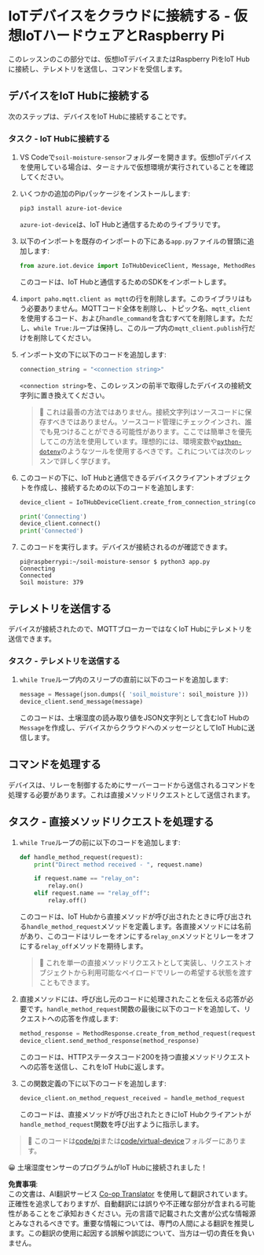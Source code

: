 <!--
CO_OP_TRANSLATOR_METADATA:
{
  "original_hash": "3ac42e284a7222c0e83d2d43231a364f",
  "translation_date": "2025-08-24T22:49:11+00:00",
  "source_file": "2-farm/lessons/4-migrate-your-plant-to-the-cloud/single-board-computer-connect-hub.md",
  "language_code": "ja"
}
-->
# IoTデバイスをクラウドに接続する - 仮想IoTハードウェアとRaspberry Pi

このレッスンのこの部分では、仮想IoTデバイスまたはRaspberry PiをIoT Hubに接続し、テレメトリを送信し、コマンドを受信します。

## デバイスをIoT Hubに接続する

次のステップは、デバイスをIoT Hubに接続することです。

### タスク - IoT Hubに接続する

1. VS Codeで`soil-moisture-sensor`フォルダーを開きます。仮想IoTデバイスを使用している場合は、ターミナルで仮想環境が実行されていることを確認してください。

1. いくつかの追加のPipパッケージをインストールします:

    ```sh
    pip3 install azure-iot-device
    ```

    `azure-iot-device`は、IoT Hubと通信するためのライブラリです。

1. 以下のインポートを既存のインポートの下にある`app.py`ファイルの冒頭に追加します:

    ```python
    from azure.iot.device import IoTHubDeviceClient, Message, MethodResponse
    ```

    このコードは、IoT Hubと通信するためのSDKをインポートします。

1. `import paho.mqtt.client as mqtt`の行を削除します。このライブラリはもう必要ありません。MQTTコード全体を削除し、トピック名、`mqtt_client`を使用するコード、および`handle_command`を含むすべてを削除します。ただし、`while True:`ループは保持し、このループ内の`mqtt_client.publish`行だけを削除してください。

1. インポート文の下に以下のコードを追加します:

    ```python
    connection_string = "<connection string>"
    ```

    `<connection string>`を、このレッスンの前半で取得したデバイスの接続文字列に置き換えてください。

    > 💁 これは最善の方法ではありません。接続文字列はソースコードに保存すべきではありません。ソースコード管理にチェックインされ、誰でも見つけることができる可能性があります。ここでは簡単さを優先してこの方法を使用しています。理想的には、環境変数や[`python-dotenv`](https://pypi.org/project/python-dotenv/)のようなツールを使用するべきです。これについては次のレッスンで詳しく学びます。

1. このコードの下に、IoT Hubと通信できるデバイスクライアントオブジェクトを作成し、接続するための以下のコードを追加します:

    ```python
    device_client = IoTHubDeviceClient.create_from_connection_string(connection_string)

    print('Connecting')
    device_client.connect()
    print('Connected')
    ```

1. このコードを実行します。デバイスが接続されるのが確認できます。

    ```output
    pi@raspberrypi:~/soil-moisture-sensor $ python3 app.py 
    Connecting
    Connected
    Soil moisture: 379
    ```

## テレメトリを送信する

デバイスが接続されたので、MQTTブローカーではなくIoT Hubにテレメトリを送信できます。

### タスク - テレメトリを送信する

1. `while True`ループ内のスリープの直前に以下のコードを追加します:

    ```python
    message = Message(json.dumps({ 'soil_moisture': soil_moisture }))
    device_client.send_message(message)
    ```

    このコードは、土壌湿度の読み取り値をJSON文字列として含むIoT Hubの`Message`を作成し、デバイスからクラウドへのメッセージとしてIoT Hubに送信します。

## コマンドを処理する

デバイスは、リレーを制御するためにサーバーコードから送信されるコマンドを処理する必要があります。これは直接メソッドリクエストとして送信されます。

## タスク - 直接メソッドリクエストを処理する

1. `while True`ループの前に以下のコードを追加します:

    ```python
    def handle_method_request(request):
        print("Direct method received - ", request.name)
    
        if request.name == "relay_on":
            relay.on()
        elif request.name == "relay_off":
            relay.off()    
    ```

    このコードは、IoT Hubから直接メソッドが呼び出されたときに呼び出される`handle_method_request`メソッドを定義します。各直接メソッドには名前があり、このコードはリレーをオンにする`relay_on`メソッドとリレーをオフにする`relay_off`メソッドを期待します。

    > 💁 これを単一の直接メソッドリクエストとして実装し、リクエストオブジェクトから利用可能なペイロードでリレーの希望する状態を渡すこともできます。

1. 直接メソッドには、呼び出し元のコードに処理されたことを伝える応答が必要です。`handle_method_request`関数の最後に以下のコードを追加して、リクエストへの応答を作成します:

    ```python
    method_response = MethodResponse.create_from_method_request(request, 200)
    device_client.send_method_response(method_response)
    ```

    このコードは、HTTPステータスコード200を持つ直接メソッドリクエストへの応答を送信し、これをIoT Hubに返します。

1. この関数定義の下に以下のコードを追加します:

    ```python
    device_client.on_method_request_received = handle_method_request
    ```

    このコードは、直接メソッドが呼び出されたときにIoT Hubクライアントが`handle_method_request`関数を呼び出すように指示します。

> 💁 このコードは[code/pi](../../../../../2-farm/lessons/4-migrate-your-plant-to-the-cloud/code/pi)または[code/virtual-device](../../../../../2-farm/lessons/4-migrate-your-plant-to-the-cloud/code/virtual-device)フォルダーにあります。

😀 土壌湿度センサーのプログラムがIoT Hubに接続されました！

**免責事項**:  
この文書は、AI翻訳サービス [Co-op Translator](https://github.com/Azure/co-op-translator) を使用して翻訳されています。正確性を追求しておりますが、自動翻訳には誤りや不正確な部分が含まれる可能性があることをご承知おきください。元の言語で記載された文書が公式な情報源とみなされるべきです。重要な情報については、専門の人間による翻訳を推奨します。この翻訳の使用に起因する誤解や誤認について、当方は一切の責任を負いません。
